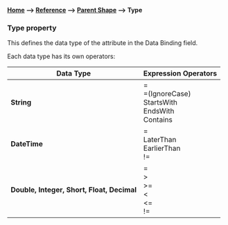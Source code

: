 __[Home](/) --> [Reference](/ref) -->  [Parent Shape](javascript:history.back()) --> Type__

### Type property 

This defines the data type of the attribute in the Data Binding field. 

Each data type has its own operators:

| **Data Type**                                    | **Expression Operators**                     |
|--------------------------------------------------|----------------------------------------------|
| **String**                                       | =<br/>=(IgnoreCase)<br/> StartsWith <br/>EndsWith<br/> Contains<br/> |
| **DateTime**                                     | =<br/> LaterThan<br/> EarlierThan<br/> !=<br/>                   |
| **Double, Integer, Short, Float, Decimal**       | =<br/> ><br/> \>=<br/> \<<br/> \<=<br/> !=<br/>                           |


